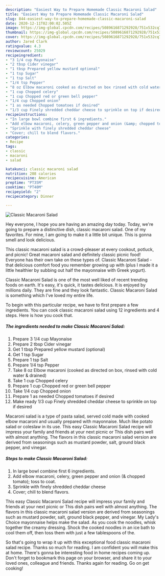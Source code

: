 ```yaml
---
description: "Easiest Way to Prepare Homemade Classic Macaroni Salad"
title: "Easiest Way to Prepare Homemade Classic Macaroni Salad"
slug: 844-easiest-way-to-prepare-homemade-classic-macaroni-salad
date: 2020-12-11T02:00:02.505Z
image: https://img-global.cpcdn.com/recipes/5089616871292928/751x532cq70/classic-macaroni-salad-recipe-main-photo.jpg
thumbnail: https://img-global.cpcdn.com/recipes/5089616871292928/751x532cq70/classic-macaroni-salad-recipe-main-photo.jpg
cover: https://img-global.cpcdn.com/recipes/5089616871292928/751x532cq70/classic-macaroni-salad-recipe-main-photo.jpg
author: Jared Clark
ratingvalue: 4.3
reviewcount: 25029
recipeingredient:
- "3 1/4 cup Mayonaise"
- "2 tbsp Cider vinegar"
- "1 tbsp Prepared yellow mustard optional"
- "1 tsp Sugar"
- "1 tsp Salt"
- "1/4 tsp Pepper"
- "8 oz Elbow macaroni cooked as directed on box rinsed with cold water  drained"
- "1 cup Chopped celery"
- "1 cup Chopped red or green bell pepper"
- "1/4 cup Chopped onion"
- "1 as needed Chopped tomatoes if desired"
- "1/3 cup Finely shredded cheddar cheese to sprinkle on top if desired"
recipeinstructions:
- "In large bowl combine first 6 ingredients."
- "Add elbow macaroni, celery, green pepper and onion (&amp; chopped tomato); toss to coat."
- "Sprinkle with finely shredded cheddar cheese"
- "Cover; chill to blend flavors."
categories:
- Recipe
tags:
- classic
- macaroni
- salad

katakunci: classic macaroni salad 
nutrition: 208 calories
recipecuisine: American
preptime: "PT35M"
cooktime: "PT40M"
recipeyield: "2"
recipecategory: Dinner

---
```



![Classic Macaroni Salad](https://img-global.cpcdn.com/recipes/5089616871292928/751x532cq70/classic-macaroni-salad-recipe-main-photo.jpg)

Hey everyone, I hope you are having an amazing day today. Today, we're going to prepare a distinctive dish, classic macaroni salad. One of my favorites. For mine, I am going to make it a little bit unique. This is gonna smell and look delicious.

This classic macaroni salad is a crowd-pleaser at every cookout, potluck, and picnic! Great macaroni salad and definitely classic picnic food! Everyone has their own take on these types of. Classic Macaroni Salad - that delicious comfort food you remember growing up with (plus I made it a little healthier by subbing out half the mayonnaise with Greek yogurt).

Classic Macaroni Salad is one of the most well liked of recent trending foods on earth. It's easy, it's quick, it tastes delicious. It is enjoyed by millions daily. They are fine and they look fantastic. Classic Macaroni Salad is something which I've loved my entire life.


To begin with this particular recipe, we have to first prepare a few ingredients. You can cook classic macaroni salad using 12 ingredients and 4 steps. Here is how you cook that.

<!--inarticleads1-->

##### The ingredients needed to make Classic Macaroni Salad:

1. Prepare 3 1/4 cup Mayonaise
1. Prepare 2 tbsp Cider vinegar
1. Get 1 tbsp Prepared yellow mustard (optional)
1. Get 1 tsp Sugar
1. Prepare 1 tsp Salt
1. Prepare 1/4 tsp Pepper
1. Take 8 oz Elbow macaroni (cooked as directed on box, rinsed with cold water &amp; drained)
1. Take 1 cup Chopped celery
1. Prepare 1 cup Chopped red or green bell pepper
1. Take 1/4 cup Chopped onion
1. Prepare 1 as needed Chopped tomatoes if desired
1. Make ready 1/3 cup Finely shredded cheddar cheese to sprinkle on top if desired


Macaroni salad is a type of pasta salad, served cold made with cooked elbow macaroni and usually prepared with mayonnaise. Much like potato salad or coleslaw in its use. This easy Classic Macaroni Salad recipe will impress your family and friends at your next picnic or This dish pairs well with almost anything. The flavors in this classic macaroni salad version are derived from seasonings such as mustard powder, salt, ground black pepper, and vinegar. 

<!--inarticleads2-->

##### Steps to make Classic Macaroni Salad:

1. In large bowl combine first 6 ingredients.
1. Add elbow macaroni, celery, green pepper and onion (&amp; chopped tomato); toss to coat.
1. Sprinkle with finely shredded cheddar cheese
1. Cover; chill to blend flavors.


This easy Classic Macaroni Salad recipe will impress your family and friends at your next picnic or This dish pairs well with almost anything. The flavors in this classic macaroni salad version are derived from seasonings such as mustard powder, salt, ground black pepper, and vinegar. My Lady&#39;s Choice mayonnaise helps make the salad. As you cook the noodles, whisk together the creamy dressing. Shock the cooked noodles in an ice bath to cool them off, then toss them with just a few tablespoons of the. 

So that's going to wrap it up with this exceptional food classic macaroni salad recipe. Thanks so much for reading. I am confident you will make this at home. There's gonna be interesting food in home recipes coming up. Don't forget to bookmark this page on your browser, and share it to your loved ones, colleague and friends. Thanks again for reading. Go on get cooking!
